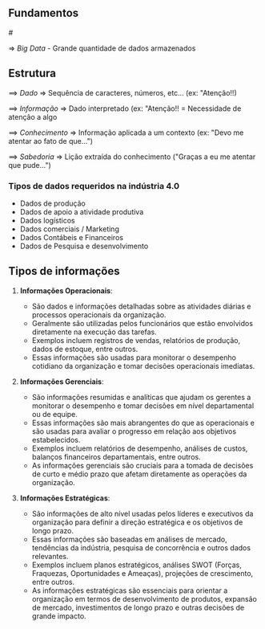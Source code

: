 ## Fundamentos
*#*

=> *Big Data* - Grande quantidade de dados armazenados

## Estrutura

==> *Dado*
=> Sequência de caracteres, números, etc... (ex: "Atenção!!)

==> *Informação*
=> Dado interpretado (ex: "Atenção!! = Necessidade de atenção a algo

==> *Conhecimento*
=> Informação aplicada a um contexto (ex: "Devo me atentar ao fato de que...")

==> *Sabedoria*
=> Lição extraída do conhecimento ("Graças a eu me atentar que pude...")

### Tipos de dados requeridos na indústria 4.0
- Dados de produção
- Dados de apoio a atividade produtiva
- Dados logísticos
- Dados comerciais / Marketing
- Dados Contábeis e Financeiros
- Dados de Pesquisa e desenvolvimento


## Tipos de informações

1. **Informações Operacionais**:
    
    - São dados e informações detalhadas sobre as atividades diárias e processos operacionais da organização.
    - Geralmente são utilizadas pelos funcionários que estão envolvidos diretamente na execução das tarefas.
    - Exemplos incluem registros de vendas, relatórios de produção, dados de estoque, entre outros.
    - Essas informações são usadas para monitorar o desempenho cotidiano da organização e tomar decisões operacionais imediatas.
    
1. **Informações Gerenciais**:
    
    - São informações resumidas e analíticas que ajudam os gerentes a monitorar o desempenho e tomar decisões em nível departamental ou de equipe.
    - Essas informações são mais abrangentes do que as operacionais e são usadas para avaliar o progresso em relação aos objetivos estabelecidos.
    - Exemplos incluem relatórios de desempenho, análises de custos, balanços financeiros departamentais, entre outros.
    - As informações gerenciais são cruciais para a tomada de decisões de curto e médio prazo que afetam diretamente as operações da organização.
    
1. **Informações Estratégicas**:
    
    - São informações de alto nível usadas pelos líderes e executivos da organização para definir a direção estratégica e os objetivos de longo prazo.
    - Essas informações são baseadas em análises de mercado, tendências da indústria, pesquisa de concorrência e outros dados relevantes.
    - Exemplos incluem planos estratégicos, análises SWOT (Forças, Fraquezas, Oportunidades e Ameaças), projeções de crescimento, entre outros.
    - As informações estratégicas são essenciais para orientar a organização em termos de desenvolvimento de produtos, expansão de mercado, investimentos de longo prazo e outras decisões de grande impacto.

### 